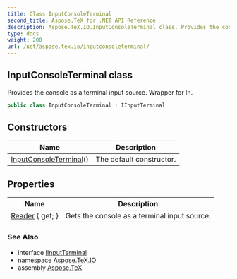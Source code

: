 ```yaml
---
title: Class InputConsoleTerminal
second_title: Aspose.TeX for .NET API Reference
description: Aspose.TeX.IO.InputConsoleTerminal class. Provides the console as a terminal input source. Wrapper for In
type: docs
weight: 200
url: /net/aspose.tex.io/inputconsoleterminal/
---
```

## InputConsoleTerminal class

Provides the console as a terminal input source. Wrapper for In.

```csharp
public class InputConsoleTerminal : IInputTerminal
```

## Constructors

| Name | Description |
| --- | --- |
| [InputConsoleTerminal](inputconsoleterminal/)() | The default constructor. |

## Properties

| Name | Description |
| --- | --- |
| [Reader](../../aspose.tex.io/inputconsoleterminal/reader/) { get; } | Gets the console as a terminal input source. |

### See Also

* interface [IInputTerminal](../iinputterminal/)
* namespace [Aspose.TeX.IO](../../aspose.tex.io/)
* assembly [Aspose.TeX](../../)


